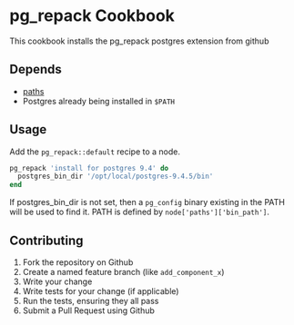 pg_repack Cookbook
==================

This cookbook installs the pg_repack postgres extension from github

## Depends

* [paths](https://github.com/bixu/paths)
* Postgres already being installed in `$PATH`


## Usage

Add the `pg_repack::default` recipe to a node.

```ruby
pg_repack 'install for postgres 9.4' do
  postgres_bin_dir '/opt/local/postgres-9.4.5/bin'
end
```

If postgres_bin_dir is not set, then a `pg_config` binary existing in the PATH will be used
to find it. PATH is defined by `node['paths']['bin_path']`.


## Contributing

1. Fork the repository on Github
2. Create a named feature branch (like `add_component_x`)
3. Write your change
4. Write tests for your change (if applicable)
5. Run the tests, ensuring they all pass
6. Submit a Pull Request using Github
